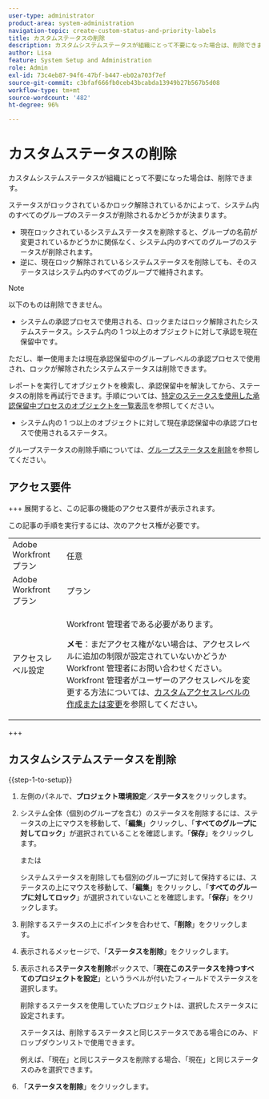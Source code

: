 ```yaml
---
user-type: administrator
product-area: system-administration
navigation-topic: create-custom-status-and-priority-labels
title: カスタムステータスの削除
description: カスタムシステムステータスが組織にとって不要になった場合は、削除できます。
author: Lisa
feature: System Setup and Administration
role: Admin
exl-id: 73c4eb87-94f6-47bf-b447-eb02a703f7ef
source-git-commit: c3bfaf666fb0ceb43bcabda13949b27b567b5d08
workflow-type: tm+mt
source-wordcount: '482'
ht-degree: 96%

---
```


# カスタムステータスの削除

カスタムシステムステータスが組織にとって不要になった場合は、削除できます。

ステータスがロックされているかロック解除されているかによって、システム内のすべてのグループのステータスが削除されるかどうかが決まります。

* 現在ロックされているシステムステータスを削除すると、グループの名前が変更されているかどうかに関係なく、システム内のすべてのグループのステータスが削除されます。
* 逆に、現在ロック解除されているシステムステータスを削除しても、そのステータスはシステム内のすべてのグループで維持されます。


>[!NOTE]
>
>以下のものは削除できません。
>
>* システムの承認プロセスで使用される、ロックまたはロック解除されたシステムステータス。システム内の 1 つ以上のオブジェクトに対して承認を現在保留中です。
>
>  ただし、単一使用または現在承認保留中のグループレベルの承認プロセスで使用され、ロックが解除されたシステムステータスは削除できます。
>
>  レポートを実行してオブジェクトを検索し、承認保留中を解決してから、ステータスの削除を再試行できます。手順については、[特定のステータスを使用した承認保留中プロセスのオブジェクトを一覧表示](../../../administration-and-setup/customize-workfront/creating-custom-status-and-priority-labels/list-objects-pending-approval-certain-status.md)を参照してください。
>
>* システム内の 1 つ以上のオブジェクトに対して現在承認保留中の承認プロセスで使用されるステータス。

グループステータスの削除手順については、[グループステータスを削除](../../../administration-and-setup/manage-groups/manage-group-statuses/delete-a-group-status.md)を参照してください。

## アクセス要件

+++ 展開すると、この記事の機能のアクセス要件が表示されます。

この記事の手順を実行するには、次のアクセス権が必要です。

<table style="table-layout:auto"> 
 <col> 
 <col> 
 <tbody> 
  <tr> 
   <td role="rowheader">Adobe Workfront プラン</td> 
   <td>任意</td> 
  </tr> 
  <tr> 
   <td role="rowheader">Adobe Workfront プラン</td> 
   <td>プラン</td> 
  </tr> 
  <tr> 
   <td role="rowheader">アクセスレベル設定</td> 
   <td> <p>Workfront 管理者である必要があります。</p> <p><b>メモ</b>：まだアクセス権がない場合は、アクセスレベルに追加の制限が設定されていないかどうか Workfront 管理者にお問い合わせください。Workfront 管理者がユーザーのアクセスレベルを変更する方法については、<a href="../../../administration-and-setup/add-users/configure-and-grant-access/create-modify-access-levels.md" class="MCXref xref">カスタムアクセスレベルの作成または変更</a>を参照してください。</p> </td> 
  </tr> 
 </tbody> 
</table>

+++

## カスタムシステムステータスを削除

{{step-1-to-setup}}

1. 左側のパネルで、**プロジェクト環境設定**／**ステータス**&#x200B;をクリックします。

1. システム全体（個別のグループを含む）のステータスを削除するには、ステータスの上にマウスを移動して、「**編集**」クリックし、「**すべてのグループに対してロック**」が選択されていることを確認します。「**保存**」をクリックします。

   または

   システムステータスを削除しても個別のグループに対して保持するには、ステータスの上にマウスを移動して、「**編集**」をクリックし、「**すべてのグループに対してロック**」が選択されていないことを確認します。「**保存**」をクリックします。

1. 削除するステータスの上にポインタを合わせて、「**削除**」をクリックします。
1. 表示されるメッセージで、「**ステータスを削除**」をクリックします。
1. 表示される&#x200B;**ステータスを削除**&#x200B;ボックスで、「**現在このステータスを持つすべてのプロジェクトを設定**」というラベルが付いたフィールドでステータスを選択します。

   削除するステータスを使用していたプロジェクトは、選択したステータスに設定されます。

   ステータスは、削除するステータスと同じステータスである場合にのみ、ドロップダウンリストで使用できます。

   例えば、「現在」と同じステータスを削除する場合、「現在」と同じステータスのみを選択できます。

1. 「**ステータスを削除**」をクリックします。
